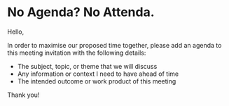 # No Agenda? No Attenda.

Hello,

In order to maximise our proposed time together, please add an agenda to this meeting invitation with the following details:

* The subject, topic, or theme that we will discuss
* Any information or context I need to have ahead of time
* The intended outcome or work product of this meeting

Thank you!
